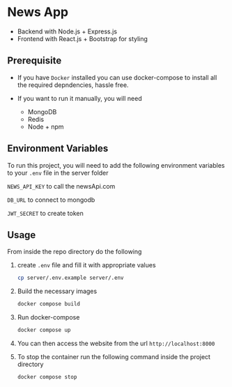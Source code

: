 # News App

- Backend with Node.js + Express.js
- Frontend with React.js + Bootstrap for styling

## Prerequisite

- If you have `Docker` installed you can use docker-compose to install all the required depndencies, hassle free.

- If you want to run it manually, you will need
  - MongoDB
  - Redis
  - Node + npm

## Environment Variables

To run this project, you will need to add the following environment variables to your `.env` file in the server folder

`NEWS_API_KEY` to call the newsApi.com

`DB_URL` to connect to mongodb

`JWT_SECRET` to create token

## Usage

From inside the repo directory do the following

1. create `.env` file and fill it with appropriate values

   ```bash
   cp server/.env.example server/.env
   ```

1. Build the necessary images

   ```bash
   docker compose build
   ```

1. Run docker-compose

   ```bash
   docker compose up
   ```

1. You can then access the website from the url `http://localhost:8000`

1. To stop the container run the following command inside the project directory

   ```bash
   docker compose stop
   ```

